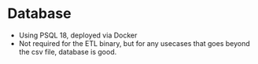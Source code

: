 # Database 

- Using PSQL 18, deployed via Docker
- Not required for the ETL binary, but for any usecases that goes beyond the csv file, database is good.

